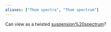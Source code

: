 ```yaml
---
aliases: ["Thom spectra", "Thom spectrum"]
---
```


Can view as a twisted [suspension%20spectrum](suspension%20spectrum)?